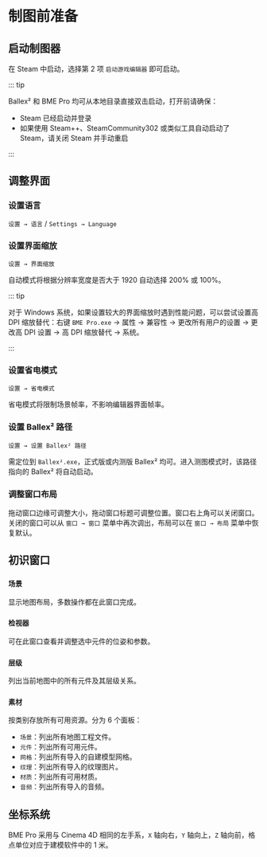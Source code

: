 # 制图前准备

## 启动制图器

在 Steam 中启动，选择第 2 项 `启动游戏编辑器` 即可启动。

::: tip

Ballex² 和 BME Pro 均可从本地目录直接双击启动，打开前请确保：

- Steam 已经启动并登录
- 如果使用 Steam++、SteamCommunity302 或类似工具自动启动了 Steam，请关闭 Steam 并手动重启

:::

## 调整界面

### 设置语言

`设置 → 语言` / `Settings → Language`

### 设置界面缩放

`设置 → 界面缩放`

自动模式将根据分辨率宽度是否大于 1920 自动选择 200% 或 100%。

::: tip

对于 Windows 系统，如果设置较大的界面缩放时遇到性能问题，可以尝试设置高 DPI 缩放替代：右键 `BME Pro.exe` → 属性 → 兼容性 → 更改所有用户的设置 → 更改高 DPI 设置 → 高 DPI 缩放替代 → 系统。

:::

### 设置省电模式

`设置 → 省电模式`

省电模式将限制场景帧率，不影响编辑器界面帧率。

### 设置 Ballex² 路径

`设置 → 设置 Ballex² 路径`

需定位到 `Ballex².exe`，正式版或内测版 Ballex² 均可。进入测图模式时，该路径指向的 Ballex² 将自动启动。

### 调整窗口布局

拖动窗口边缘可调整大小，拖动窗口标题可调整位置。窗口右上角可以关闭窗口。关闭的窗口可以从 `窗口 → 窗口` 菜单中再次调出，布局可以在 `窗口 → 布局` 菜单中恢复默认。

## 初识窗口

### `场景`

显示地图布局，多数操作都在此窗口完成。

### `检视器`

可在此窗口查看并调整选中元件的位姿和参数。

### `层级`

列出当前地图中的所有元件及其层级关系。

### `素材`

按类别存放所有可用资源。分为 6 个面板：

- `场景`：列出所有地图工程文件。
- `元件`：列出所有可用元件。
- `网格`：列出所有导入的自建模型网格。
- `纹理`：列出所有导入的纹理图片。
- `材质`：列出所有可用材质。
- `音频`：列出所有导入的音频。

## 坐标系统

BME Pro 采用与 Cinema 4D 相同的左手系，`X` 轴向右，`Y` 轴向上，`Z` 轴向前，格点单位对应于建模软件中的 1 米。

